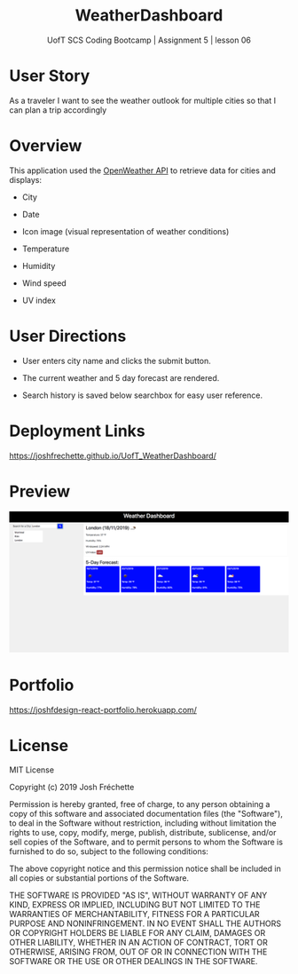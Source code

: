 <h1 align="center">WeatherDashboard</h1>
<p align="center">UofT SCS Coding Bootcamp | Assignment 5 | lesson 06</p>

# User Story

As a traveler
I want to see the weather outlook for multiple cities
so that I can plan a trip accordingly

# Overview

This application used the [OpenWeather API](https://openweathermap.org/api) to retrieve data for cities and displays:

  * City

  * Date

  * Icon image (visual representation of weather conditions)

  * Temperature

  * Humidity

  * Wind speed

  * UV index

# User Directions

* User enters city name and clicks the submit button.

* The current weather and 5 day forecast are rendered.

* Search history is saved below searchbox for easy user reference.

# Deployment Links

https://joshfrechette.github.io/UofT_WeatherDashboard/

# Preview

![Weather Dashboard Image](assets/WDPreview.png)

# Portfolio

https://joshfdesign-react-portfolio.herokuapp.com/

# License

MIT License

Copyright (c) 2019 Josh Fréchette

Permission is hereby granted, free of charge, to any person obtaining a copy of this software and associated documentation files (the "Software"), to deal in the Software without restriction, including without limitation the rights to use, copy, modify, merge, publish, distribute, sublicense, and/or sell copies of the Software, and to permit persons to whom the Software is furnished to do so, subject to the following conditions:

The above copyright notice and this permission notice shall be included in all copies or substantial portions of the Software.

THE SOFTWARE IS PROVIDED "AS IS", WITHOUT WARRANTY OF ANY KIND, EXPRESS OR IMPLIED, INCLUDING BUT NOT LIMITED TO THE WARRANTIES OF MERCHANTABILITY, FITNESS FOR A PARTICULAR PURPOSE AND NONINFRINGEMENT. IN NO EVENT SHALL THE AUTHORS OR COPYRIGHT HOLDERS BE LIABLE FOR ANY CLAIM, DAMAGES OR OTHER LIABILITY, WHETHER IN AN ACTION OF CONTRACT, TORT OR OTHERWISE, ARISING FROM, OUT OF OR IN CONNECTION WITH THE SOFTWARE OR THE USE OR OTHER DEALINGS IN THE SOFTWARE.